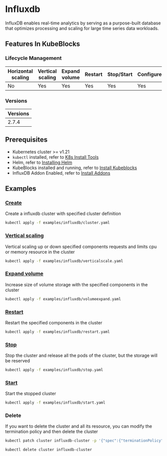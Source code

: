 # Influxdb

InfluxDB enables real-time analytics by serving as a purpose-built database that optimizes processing and scaling for large time series data workloads.

## Features In KubeBlocks

### Lifecycle Management

| Horizontal<br/>scaling | Vertical <br/>scaling | Expand<br/>volume | Restart   | Stop/Start | Configure | Expose | Switchover |
|------------------------|-----------------------|-------------------|-----------|------------|-----------|--------|------------|
| No                     | Yes                   | Yes               | Yes       | Yes        | Yes       | Yes    | No      |

### Versions

| Versions |
|----------|
| 2.7.4 |

## Prerequisites

- Kubernetes cluster >= v1.21
- `kubectl` installed, refer to [K8s Install Tools](https://kubernetes.io/docs/tasks/tools/)
- Helm, refer to [Installing Helm](https://helm.sh/docs/intro/install/)
- KubeBlocks installed and running, refer to [Install Kubeblocks](../docs/prerequisites.md)
- InfluxDB Addon Enabled, refer to [Install Addons](../docs/install-addon.md)

## Examples

### [Create](cluster.yaml)

Create a influxdb cluster with specified cluster definition

```bash
kubectl apply -f examples/influxdb/cluster.yaml
```

### [Vertical scaling](verticalscale.yaml)

Vertical scaling up or down specified components requests and limits cpu or memory resource in the cluster

```bash
kubectl apply -f examples/influxdb/verticalscale.yaml
```

### [Expand volume](volumeexpand.yaml)

Increase size of volume storage with the specified components in the cluster

```bash
kubectl apply -f examples/influxdb/volumeexpand.yaml
```

### [Restart](restart.yaml)

Restart the specified components in the cluster

```bash
kubectl apply -f examples/influxdb/restart.yaml
```

### [Stop](stop.yaml)

Stop the cluster and release all the pods of the cluster, but the storage will be reserved

```bash
kubectl apply -f examples/influxdb/stop.yaml
```

### [Start](start.yaml)

Start the stopped cluster

```bash
kubectl apply -f examples/influxdb/start.yaml
```

### Delete

If you want to delete the cluster and all its resource, you can modify the termination policy and then delete the cluster

```bash
kubectl patch cluster influxdb-cluster -p '{"spec":{"terminationPolicy":"WipeOut"}}' --type="merge"

kubectl delete cluster influxdb-cluster
```
